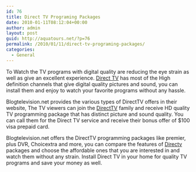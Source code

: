 ```yaml
---
id: 76
title: Direct TV Programing Packages
date: 2010-01-11T08:12:04+00:00
author: admin
layout: post
guid: http://aquatours.net/?p=76
permalink: /2010/01/11/direct-tv-programing-packages/
categories:
  - General
---
```

To Watch the TV programs with digital quality are reducing the eye strain as well as give an excellent experience. [Direct TV](http://www.blogtelevision.net/) has most of the High definition channels that give digital quality pictures and sound, you can install them and enjoy to watch your favorite programs without any hassle.

Blogtelevision.net provides the various types of DirectTV offers in their website, The TV viewers can join the [DirectTV](http://www.blogtelevision.net/) family and receive HD quality TV programming package that has distinct picture and sound quality. You can call them for the Direct TV service and receive their bonus offer of $100 visa prepaid card.

Blogtelevision.net offers the DirectTV programming packages like premier, plus DVR, Choicextra and more, you can compare the features of [Directv](http://www.blogtelevision.net/) packages and choose the affordable ones that you are interested in and watch them without any strain. Install Direct TV in your home for quality TV programs and save your money as well.